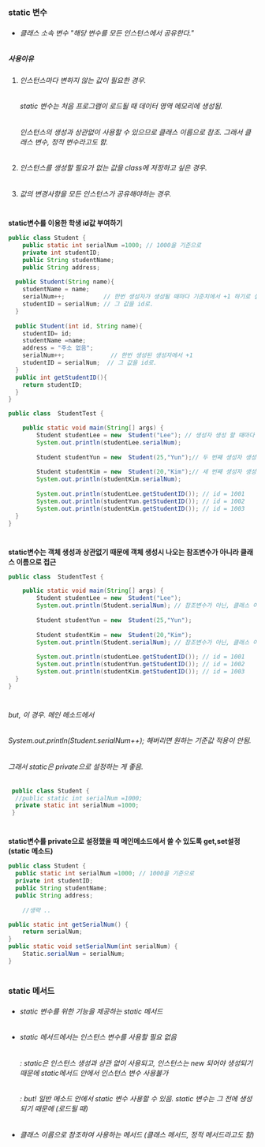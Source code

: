 ### static 변수
* ###### 클래스 소속 변수 "해당 변수를 모든 인스턴스에서 공유한다."
##### 사용이유   
1. ######  인스턴스마다 변하지 않는 값이 필요한 경우.   
	######  static 변수는 처음 프로그램이 로드될 때 데이터 영역 메모리에 생성됨.   
	######  인스턴스의 생성과 상관없이 사용할 수 있으므로 클래스 이름으로 참조. 그래서 클래스 변수, 정적 변수라고도 함. 
2. ######  인스턴스를 생성할 필요가 없는 값을 class에 저장하고 싶은 경우.
3. ######  값의 변경사항을 모든 인스턴스가 공유해야하는 경우.      

   #
**static변수를 이용한 학생 id값 부여하기**   


```java
public class Student {
	public static int serialNum =1000; // 1000을 기준으로 
	private int studentID;
	public String studentName;
	public String address;
  
  public Student(String name){
	studentName = name;
	serialNum++;           // 한번 생성자가 생성될 때마다 기준치에서 +1 하기로 설정.
	studentID = serialNum; // 그 값을 id로. 
  }
  
  public Student(int id, String name){
  	studentID= id;
	studentName =name;
	address = "주소 없음";
	serialNum++;             // 한번 생성된 생성자에서 +1
	studentID = serialNum;  // 그 값을 id로. 
  }
  public int getStudentID(){
    return studentID;
  }  
}
```
```java
public class  StudentTest {

	public static void main(String[] args) {
		Student studentLee = new  Student("Lee"); // 생성자 생성 할 때마다 static을 이용해 그 기준치에서 +1 (1001) 
		System.out.println(studentLee.serialNum);
		
		Student studentYun = new  Student(25,"Yun");// 두 번째 생성자 생성, 기준치에서 +2 (1002)
		
		Student studentKim = new  Student(20,"Kim");// 세 번째 생성자 생성, 기준치에서 +3 (1003)
		System.out.println(studentKim.serialNum);
		
		System.out.println(studentLee.getStudentID()); // id = 1001
		System.out.println(studentYun.getStudentID()); // id = 1002
		System.out.println(studentKim.getStudentID()); // id = 1003
  }
}   
```     
#
**static변수는 객체 생성과 상관없기 때문에 객체 생성시 나오는 참조변수가 아니라 클래스 이름으로 접근**   
   
```java
public class  StudentTest {

	public static void main(String[] args) {
		Student studentLee = new  Student("Lee"); 
		System.out.println(Student.serialNum); // 참조변수가 아닌, 클래스 이름 Student로 접근 Student.serialNum;
		
		Student studentYun = new  Student(25,"Yun");
		
		Student studentKim = new  Student(20,"Kim");
		System.out.println(Student.serialNum); // 참조변수가 아닌, 클래스 이름 Student로 접근 Student.serialNum;
		
		System.out.println(studentLee.getStudentID()); // id = 1001
		System.out.println(studentYun.getStudentID()); // id = 1002
		System.out.println(studentKim.getStudentID()); // id = 1003
  }
}
```    
   #
###### but, 이 경우. 메인 메소드에서 
###### System.out.println(Student.serialNum++); 해버리면 원하는 기준값 적용이 안됨. 
###### 그래서 static은 private으로 설정하는 게 좋음. 

```java
 public class Student {
  //public static int serialNum =1000;
  private static int serialNum =1000;
 }
``` 
   #
**static변수를 private으로 설정했을 때 메인메소드에서 쓸 수 있도록 get,set설정(static 메소드)**   

```java
public class Student {
  public static int serialNum =1000; // 1000을 기준으로 
  private int studentID;
  public String studentName;
  public String address;
	
	//생략 ..

public static int getSerialNum() {
	return serialNum;
}
public static void setSerialNum(int serialNum) {
	Static.serialNum = serialNum;
}
```   
   #
### static 메서드
* ###### static 변수를 위한 기능을 제공하는 static 메서드 
* ###### static 메서드에서는 인스턴스 변수를 사용할 필요 없음 
	###### : static은 인스턴스 생성과 상관 없이 사용되고, 인스턴스는 new 되어야 생성되기 때문에 static메서드 안에서 인스턴스 변수 사용불가
	###### : but! 일반 메소드 안에서 static 변수 사용할 수 있음. static 변수는 그 전에 생성되기 때문에 (로드될 때)
* ###### 클래스 이름으로 참조하여 사용하는 메서드 (클래스 메서드, 정적 메서드라고도 함)
